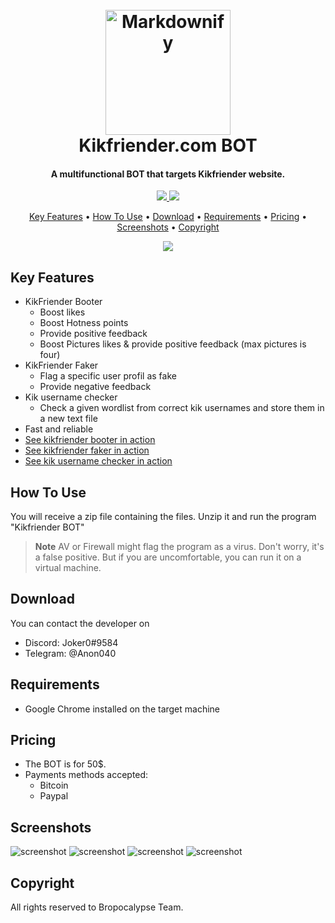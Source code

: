 
<h1 align="center">
  <br>
  <img src="https://raw.githubusercontent.com/amitmerchant1990/electron-markdownify/master/app/img/markdownify.png" alt="Markdownify" width="200">
  <br>
  Kikfriender.com BOT
  <br>
</h1>

<h4 align="center">A multifunctional BOT that targets Kikfriender website. </h4>

<p align="center">
  <a href="">
    <img src="https://img.shields.io/badge/os-windows-blue.svg?maxAge=2592000&amp;style=flat"
         >
  </a>
  <a href=""><img src="https://img.shields.io/badge/version-1.0-red.svg?maxAge=2592000&amp;style=flat"></a>
</p>

<p align="center">
  <a href="#key-features">Key Features</a> •
  <a href="#how-to-use">How To Use</a> •
  <a href="#download">Download</a> •
  <a href="#Requirements">Requirements</a> •
  <a href="#Pricing">Pricing</a> •
  <a href="#Screenshots">Screenshots</a> •
  <a href="#Copyright">Copyright</a>
</p>

<p align="center">
<a href=""><img src="https://i.giphy.com/media/HdjEnj3U6b6hGzcRsW/giphy.webp"></a>
</p>

## Key Features

* KikFriender Booter
  - Boost likes
  - Boost Hotness points
  - Provide positive feedback
  - Boost Pictures likes & provide positive feedback (max pictures is four)
* KikFriender Faker
  - Flag a specific user profil as fake
  - Provide negative feedback
* Kik username checker
  - Check a given wordlist from correct kik usernames and store them in a new text file
* Fast and reliable
* [See kikfriender booter in action](https://www.youtube.com/watch?v=TvWkYAOK0fg)
* [See kikfriender faker in action](https://www.youtube.com/watch?v=ws_gCHewUzI)
* [See kik username checker in action](https://www.youtube.com/watch?v=862TdsZzgCA)

## How To Use

You will receive a zip file containing the files. Unzip it and run the program "Kikfriender BOT"

> **Note**
> AV or Firewall might flag the program as a virus. Don't worry, it's a false positive. But if you are uncomfortable, you can run it on a virtual machine.


## Download

You can contact the developer on 
- Discord: Joker0#9584
- Telegram: @Anon040

## Requirements

* Google Chrome installed on the target machine

## Pricing

* The BOT is for 50$.
* Payments methods accepted:
  - Bitcoin
  - Paypal 

## Screenshots
![screenshot](https://i.imgur.com/xJwIOvL_d.webp)
![screenshot](https://i.imgur.com/2RF8UTa_d.webp)
![screenshot](https://i.imgur.com/ETm02DH_d.webp)
![screenshot](https://i.imgur.com/tXsJ26R_d.webp)

## Copyright

All rights reserved to Bropocalypse Team.
